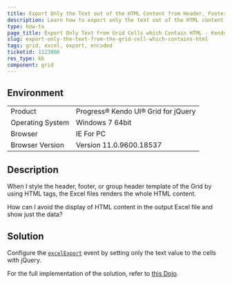 ```yaml
---
title: Export Only the Text out of the HTML Content from Header, Footer, or Group Header Templates
description: Learn how to export only the text out of the HTML content in a Grid cell to Excel.
type: how-to
page_title: Export Only Text From Grid Cells which Contain HTML - Kendo UI for jQuery Data Grid
slug: export-only-the-text-from-the-grid-cell-which-contains-html
tags: grid, excel, export, encoded
ticketid: 1123086
res_type: kb
component: grid
---
```


## Environment

<table>
 <tr>
  <td>Product</td>
  <td>Progress® Kendo UI® Grid for jQuery</td> 
 </tr>
 <tr>
  <td>Operating System</td>
  <td>Windows 7 64bit</td>
 </tr>
 <tr>
  <td>Browser</td>
  <td>IE For PC</td>
 </tr>
 <tr>
  <td>Browser Version</td>
  <td>Version 11.0.9600.18537</td>
 </tr>
</table>

## Description

When I style the header, footer, or group header template of the Grid by using HTML tags, the Excel files renders the whole HTML content.

How can I avoid the display of HTML content in the output Excel file and show just the data?

## Solution  

Configure the [`excelExport`](https://docs.telerik.com/kendo-ui/api/javascript/ui/grid/events/excelexport) event by setting only the text value to the cells with jQuery.

For the full implementation of the solution, refer to [this Dojo](https://dojo.telerik.com/EtESI).
